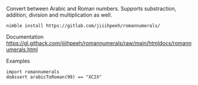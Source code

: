 Convert between Arabic and Roman numbers. Supports substraction, addition, division and multiplication as well.
```
nimble install https://gitlab.com/jiiihpeeh/romannumerals/
```
Documentation
https://gl.githack.com/jiiihpeeh/romannumerals/raw/main/htmldocs/romannumerals.html

Examples

```
import romannumerals
doAssert arabicToRoman(99) == "XCIX"

```



